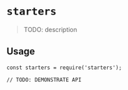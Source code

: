 # `starters`

> TODO: description

## Usage

```
const starters = require('starters');

// TODO: DEMONSTRATE API
```
